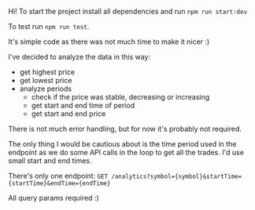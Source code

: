 Hi! To start the project install all dependencies and run `npm run start:dev`

To test run `npm run test`.

It's simple code as there was not much time to make it nicer :)

I've decided to analyze the data in this way:

- get highest price
- get lowest price
- analyze periods
  - check if the price was stable, decreasing or increasing
  - get start and end time of period
  - get start and end price

There is not much error handling, but for now it's probably not required.

The only thing I would be cautious about is the time period used in the endpoint as we do some API calls in the loop to get all the trades.
I'd use small start and end times.

There's only one endpoint:
`GET /analytics?symbol={symbol}&startTime={startTime}&endTime={endTime}`

All query params required :)
